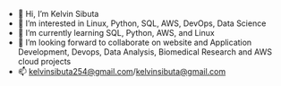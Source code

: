 - 👋 Hi, I’m Kelvin Sibuta
- 👀 I’m interested in Linux, Python, SQL, AWS, DevOps, Data Science
- 🌱 I’m currently learning SQL, Python, AWS, and Linux
- 💞️ I’m looking forward to collaborate on website and Application Development, Devops, Data Analysis, Biomedical Research and AWS cloud projects
- 📫 kelvinsibuta254@gmail.com/kelvinsibuta@gmail.com

<!---
kelvinsibuta254/kelvinsibuta254 is a ✨ special ✨ repository because its `README.md` (this file) appears on your GitHub profile.
You can click the Preview link to take a look at your changes.
--->

